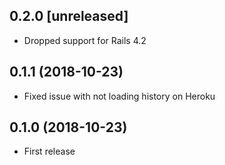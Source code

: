 ## 0.2.0 [unreleased]

- Dropped support for Rails 4.2

## 0.1.1 (2018-10-23)

- Fixed issue with not loading history on Heroku

## 0.1.0 (2018-10-23)

- First release
